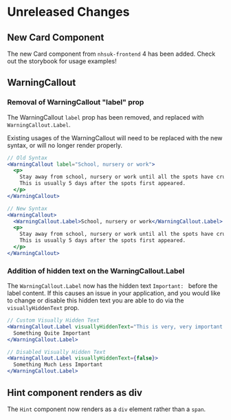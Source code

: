 # Unreleased Changes
## New Card Component

The new Card component from `nhsuk-frontend` 4 has been added. Check out the storybook for usage examples!

## WarningCallout

### Removal of WarningCallout "label" prop

The WarningCallout `label` prop has been removed, and replaced with `WarningCallout.Label`.

Existing usages of the WarningCallout will need to be replaced with the new syntax, or will no longer render properly.

```jsx
// Old Syntax
<WarningCallout label="School, nursery or work">
  <p>
    Stay away from school, nursery or work until all the spots have crusted over.
    This is usually 5 days after the spots first appeared.
  </p>
</WarningCallout>

// New Syntax
<WarningCallout>
  <WarningCallout.Label>School, nursery or work</WarningCallout.Label>
  <p>
    Stay away from school, nursery or work until all the spots have crusted over.
    This is usually 5 days after the spots first appeared.
  </p>
</WarningCallout>
```

### Addition of hidden text on the WarningCallout.Label

The `WarningCallout.Label` now has the hidden text `Important: ` before the label content. If this causes an issue in your application, and you would like to change or disable this hidden text you are able to do via the `visuallyHiddenText` prop.

```jsx
// Custom Visually Hidden Text
<WarningCallout.Label visuallyHiddenText="This is very, very important: ">
  Something Quite Important
</WarningCallout.Label>

// Disabled Visually Hidden Text
<WarningCallout.Label visuallyHiddenText={false}>
  Something Much Less Important
</WarningCallout.Label>
```

## Hint component renders as div

The `Hint` component now renders as a `div` element rather than a `span`.
